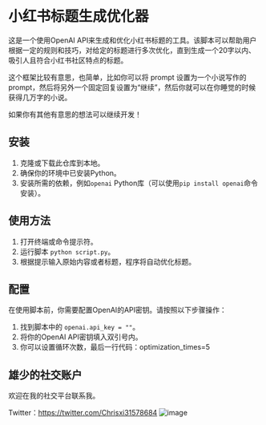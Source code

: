 # 小红书标题生成优化器

这是一个使用OpenAI API来生成和优化小红书标题的工具。该脚本可以帮助用户根据一定的规则和技巧，对给定的标题进行多次优化，直到生成一个20字以内、吸引人且符合小红书社区特点的标题。

这个框架比较有意思，也简单，比如你可以将 prompt 设置为一个小说写作的 prompt，然后将另外一个固定回复设置为“继续”，然后你就可以在你睡觉的时候获得几万字的小说。

如果你有其他有意思的想法可以继续开发！

## 安装

1. 克隆或下载此仓库到本地。
2. 确保你的环境中已安装Python。
3. 安装所需的依赖，例如`openai` Python库（可以使用`pip install openai`命令安装）。

## 使用方法

1. 打开终端或命令提示符。
2. 运行脚本 `python script.py`。
3. 根据提示输入原始内容或者标题，程序将自动优化标题。

## 配置

在使用脚本前，你需要配置OpenAI的API密钥。请按照以下步骤操作：

1. 找到脚本中的 `openai.api_key = ""`。
2. 将你的OpenAI API密钥填入双引号内。
3. 你可以设置循环次数，最后一行代码：optimization_times=5

## 雄少的社交账户

欢迎在我的社交平台联系我。

Twitter：https://twitter.com/Chrisxi31578684
![image](https://github.com/ChrisXHL/XHSTitle/assets/104919783/31aab8d6-d4a7-4e8e-b6d6-f59cd12b614e)

